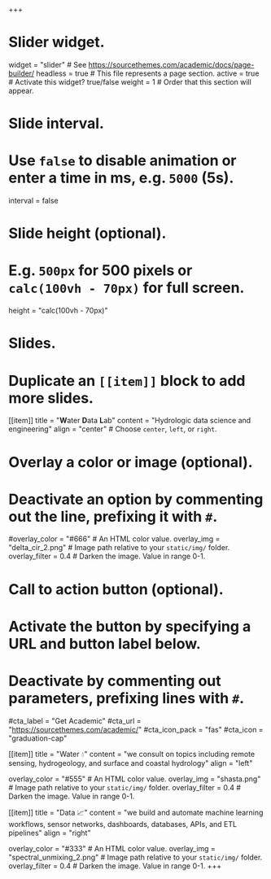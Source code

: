 +++
# Slider widget.
widget = "slider"  # See https://sourcethemes.com/academic/docs/page-builder/
headless = true  # This file represents a page section.
active = true  # Activate this widget? true/false
weight = 1  # Order that this section will appear.

# Slide interval.
# Use `false` to disable animation or enter a time in ms, e.g. `5000` (5s).
interval = false

# Slide height (optional).
# E.g. `500px` for 500 pixels or `calc(100vh - 70px)` for full screen.
height = "calc(100vh - 70px)"

# Slides.
# Duplicate an `[[item]]` block to add more slides.
[[item]]
  title = "<b>W</b>ater <b>D</b>ata <b>L</b>ab"
  content = "Hydrologic data science and engineering"
  align = "center"  # Choose `center`, `left`, or `right`.

  # Overlay a color or image (optional).
  #   Deactivate an option by commenting out the line, prefixing it with `#`.
  #overlay_color = "#666"  # An HTML color value.
  overlay_img = "delta_cir_2.png"  # Image path relative to your `static/img/` folder.
  overlay_filter = 0.4  # Darken the image. Value in range 0-1.

  # Call to action button (optional).
  #   Activate the button by specifying a URL and button label below.
  #   Deactivate by commenting out parameters, prefixing lines with `#`.
  #cta_label = "Get Academic"
  #cta_url = "https://sourcethemes.com/academic/"
  #cta_icon_pack = "fas"
  #cta_icon = "graduation-cap"

[[item]]
  title = "Water :droplet:"
  content = "we consult on topics including remote sensing, hydrogeology, and surface and coastal hydrology"
  align = "left"

  overlay_color = "#555"  # An HTML color value.
  overlay_img = "shasta.png"  # Image path relative to your `static/img/` folder.
  overlay_filter = 0.4  # Darken the image. Value in range 0-1.

[[item]]
  title = "Data 📈"
  content = "we build and automate machine learning workflows, sensor networks, dashboards, databases, APIs, and ETL pipelines"
  align = "right"

  overlay_color = "#333"  # An HTML color value.
  overlay_img = "spectral_unmixing_2.png"  # Image path relative to your `static/img/` folder.
  overlay_filter = 0.4  # Darken the image. Value in range 0-1.
+++
